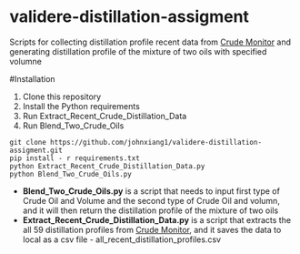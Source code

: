 # validere-distillation-assigment

Scripts for collecting distillation profile recent data from [Crude Monitor](https://www.crudemonitor.ca/home.php) and generating distillation profile of the mixture of two oils with specified volumne

#Installation
1. Clone this repository
2. Install the Python requirements
3. Run Extract_Recent_Crude_Distillation_Data
4. Run Blend_Two_Crude_Oils

```
git clone https://github.com/johnxiang1/validere-distillation-assigment.git
pip install - r requirements.txt
python Extract_Recent_Crude_Distillation_Data.py
python Blend_Two_Crude_Oils.py
```

- **Blend_Two_Crude_Oils.py** is a script that needs to input first type of Crude Oil and Volume and the second type of Crude Oil and volumn, and it will then return the distillation profile of the mixture of two oils
- **Extract_Recent_Crude_Distillation_Data.py** is a script that extracts the all 59 distillation profiles from [Crude Monitor](https://www.crudemonitor.ca/home.php), and it saves the data to local as a csv file - all_recent_distillation_profiles.csv
